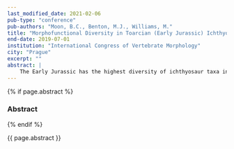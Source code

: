 ```yaml
---
last_modified_date: 2021-02-06
pub-type: "conference"
pub-authors: "Moon, B.C., Benton, M.J., Williams, M."
title: "Morphofunctional Diversity in Toarcian (Early Jurassic) Ichthyosaurs (Reptilia: Diapsida)"
end-date: 2019-07-01
institution: "International Congress of Vertebrate Morphology"
city: "Prague"
excerpt: ""
abstract: |
    The Early Jurassic has the highest diversity of ichthyosaur taxa in the Mesozoic, yet not the highest disparity. Two lagerstätten – the Lias Group and Posidonia Shale – have preserved abundant specimens representing this diversity, however, three‐dimensional specimens are rare, and testing of ecological adaptation and niche occupation has thus far been infrequent. We use μCT‐scans of two complete, 3D‐ichthyosaur skulls from the Lias (Toarcian) Strawberry Bank lagerstätte of Somerset, U.K. – <i>Hauffiopteryx typicus</i> and <i>Stenopterygius triscissus</i> – to reconstruct the internal cranial hard and soft anatomy.<i>Hauffiopteryx typicus</i> possesses a narrow, elongate snout, and anteroposteriorly short postorbital region and supratemporal fenestra. The adductor cavity is large providing broad areas for muscle attachment. In <i>Stenopterygius triscissus</i> the snout is broader and more robust; the postorbital region longer and supratemporal fenestra larger than <i>H. typicus.</i> A feature of Neoichthyosauria is the posterior position of the paracoronoid process on the surangular, close to the jaw articulation. We find this – coupled with extensive muscle attachment in this region – gives a high moment action on the lower jaw, allowing the jaw to be closed rapidly even in the viscous medium of water. Morphofunctional differences in jaw action, particularly movement of the lower jaw through water, is considered important in the form of the skull. The teeth of <i>S. triscissus</i> are longer and greater in diameter than in <i>H. typicus,</i> and retained in both taxa through ontogeny. We suggest that these morphologies evidence niche partitioning between the taxa. No direct evidence of diet was found in the specimens, however, the lagerstätte preserves numerous fishes and insects and has been interpreted as a ‘nursery’ for ichthyosaurs. There is evidence for similar ecologies between <i>H. typicus</i> and the crocodyliform <i>Pelagosaurus typus.</i>
---
```


{% if page.abstract %}
### Abstract ###
{% endif %}

{{ page.abstract }}

